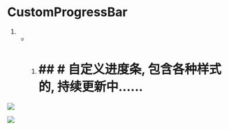 # CustomProgressBar





1. * 1. # ## # 自定义进度条, 包含各种样式的, 持续更新中...... # 

![](https://raw.githubusercontent.com/laoshuzaiwojia/CustomProgressBar/master/img/1536235248192.gif)

![](https://raw.githubusercontent.com/laoshuzaiwojia/CustomProgressBar/master/img/1536234112490.gif)

